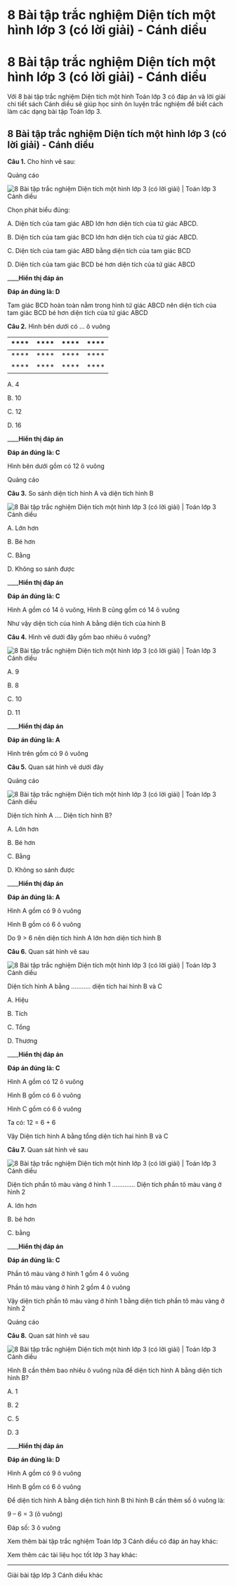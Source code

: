 # 8 Bài tập trắc nghiệm Diện tích một hình lớp 3 (có lời giải) - Cánh diều

# 8 Bài tập trắc nghiệm Diện tích một hình lớp 3 (có lời giải) - Cánh diều

Với 8 bài tập trắc nghiệm Diện tích một hình Toán lớp 3 có đáp án và lời giải chi tiết sách Cánh diều sẽ giúp học sinh ôn luyện trắc nghiệm để biết cách làm các dạng bài tập Toán lớp 3.

## 8 Bài tập trắc nghiệm Diện tích một hình lớp 3 (có lời giải) - Cánh diều

**Câu 1.** Cho hình vẽ sau:

Quảng cáo

![8 Bài tập trắc nghiệm Diện tích một hình lớp 3 \(có lời giải\) | Toán lớp 3 Cánh diều](https://vietjack.com/toan-3-cd/images/trac-nghiem-dien-tich-mot-hinh.PNG)

Chọn phát biểu đúng:

A. Diện tích của tam giác ABD lớn hơn diện tích của tứ giác ABCD. 

B. Diện tích của tam giác BCD lớn hơn diện tích của tứ giác ABCD.

C. Diện tích của tam giác ABD bằng diện tích của tam giác BCD

D. Diện tích của tam giác BCD bé hơn diện tích của tứ giác ABCD

____**Hiển thị đáp án**

**Đáp án đúng là: D**

Tam giác BCD hoàn toàn nằm trong hình tứ giác ABCD nên diện tích của tam giác BCD bé hơn diện tích của tứ giác ABCD

**Câu 2.** Hình bên dưới có … ô vuông

**** |  **** |  **** |  ****  
---|---|---|---  
**** |  **** |  **** |  ****  
**** |  **** |  **** |  ****  
  
A. 4

B. 10

C. 12

D. 16

____**Hiển thị đáp án**

**Đáp án đúng là: C**

Hình bên dưới gồm có 12 ô vuông

Quảng cáo

**Câu 3.** So sánh diện tích hình A và diện tích hình B

![8 Bài tập trắc nghiệm Diện tích một hình lớp 3 \(có lời giải\) | Toán lớp 3 Cánh diều](https://vietjack.com/toan-3-cd/images/trac-nghiem-dien-tich-mot-hinh-a.PNG)

A. Lớn hơn

B. Bé hơn

C. Bằng

D. Không so sánh được

____**Hiển thị đáp án**

**Đáp án đúng là: C**

Hình A gồm có 14 ô vuông, Hình B cũng gồm có 14 ô vuông

Như vậy diện tích của hình A bằng diện tích của hình B

**Câu 4.** Hình vẽ dưới đây gồm bao nhiêu ô vuông?

![8 Bài tập trắc nghiệm Diện tích một hình lớp 3 \(có lời giải\) | Toán lớp 3 Cánh diều](https://vietjack.com/toan-3-cd/images/trac-nghiem-dien-tich-mot-hinh-aa.PNG)

A. 9 

B. 8

C. 10

D. 11

____**Hiển thị đáp án**

**Đáp án đúng là: A**

Hình trên gồm có 9 ô vuông 

**Câu 5.** Quan sát hình vẽ dưới đây

Quảng cáo

![8 Bài tập trắc nghiệm Diện tích một hình lớp 3 \(có lời giải\) | Toán lớp 3 Cánh diều](https://vietjack.com/toan-3-cd/images/trac-nghiem-dien-tich-mot-hinh-a1.PNG)

Diện tích hình A …. Diện tích hình B?

A. Lớn hơn

B. Bé hơn

C. Bằng

D. Không so sánh được

____**Hiển thị đáp án**

**Đáp án đúng là: A**

Hình A gồm có 9 ô vuông

Hình B gồm có 6 ô vuông

Do 9 > 6 nên diện tích hình A lớn hơn diện tích hình B

**Câu 6.** Quan sát hình vẽ sau

![8 Bài tập trắc nghiệm Diện tích một hình lớp 3 \(có lời giải\) | Toán lớp 3 Cánh diều](https://vietjack.com/toan-3-cd/images/trac-nghiem-dien-tich-mot-hinh-a2.PNG)

Diện tích hình A bằng ……….. diện tích hai hình B và C

A. Hiệu

B. Tích

C. Tổng

D. Thương

____**Hiển thị đáp án**

**Đáp án đúng là: C**

Hình A gồm có 12 ô vuông

Hình B gồm có 6 ô vuông

Hình C gồm có 6 ô vuông

Ta có: 12 = 6 + 6

Vậy Diện tích hình A bằng tổng diện tích hai hình B và C

**Câu 7.** Quan sát hình vẽ sau

![8 Bài tập trắc nghiệm Diện tích một hình lớp 3 \(có lời giải\) | Toán lớp 3 Cánh diều](https://vietjack.com/toan-3-cd/images/trac-nghiem-dien-tich-mot-hinh-2.PNG)

Diện tích phần tô màu vàng ở hình 1 …………. Diện tích phần tô màu vàng ở hình 2

A. lớn hơn

B. bé hơn

C. bằng

____**Hiển thị đáp án**

**Đáp án đúng là: C**

Phần tô màu vàng ở hình 1 gồm 4 ô vuông

Phần tô màu vàng ở hình 2 gồm 4 ô vuông

Vậy diện tích phần tô màu vàng ở hình 1 bằng diện tích phần tô màu vàng ở hình 2

Quảng cáo

**Câu 8.** Quan sát hình vẽ sau

![8 Bài tập trắc nghiệm Diện tích một hình lớp 3 \(có lời giải\) | Toán lớp 3 Cánh diều](https://vietjack.com/toan-3-cd/images/trac-nghiem-dien-tich-mot-hinh-2a.PNG)

Hình B cần thêm bao nhiêu ô vuông nữa để diện tích hình A bằng diện tích hình B?

A. 1

B. 2

C. 5

D. 3

____**Hiển thị đáp án**

**Đáp án đúng là: D**

Hình A gồm có 9 ô vuông

Hình B gồm có 6 ô vuông

Để diện tích hình A bằng diện tích hình B thì hình B cần thêm số ô vuông là:

9 – 6 = 3 (ô vuông)

Đáp số: 3 ô vuông

Xem thêm bài tập trắc nghiệm Toán lớp 3 Cánh diều có đáp án hay khác:

Xem thêm các tài liệu học tốt lớp 3 hay khác:

* * *

Giải bài tập lớp 3 Cánh diều khác
